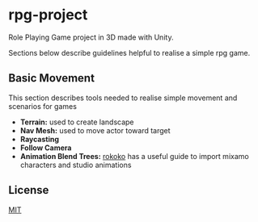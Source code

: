 # rpg-project

Role Playing Game project in 3D made with Unity.

Sections below describe guidelines helpful to realise a simple rpg game.

## Basic Movement

This section describes tools needed to realise simple movement and scenarios for games

- **Terrain:** used to create landscape
- **Nav Mesh:** used to move actor toward target
- **Raycasting**
- **Follow Camera**
- **Animation Blend Trees:** [rokoko](https://www.rokoko.com/en/explore/blog/importing-mixamo-characters-and-studio-animations-in-unity) has a useful guide to import mixamo characters and studio animations

## License

[MIT](https://choosealicense.com/licenses/mit/)
